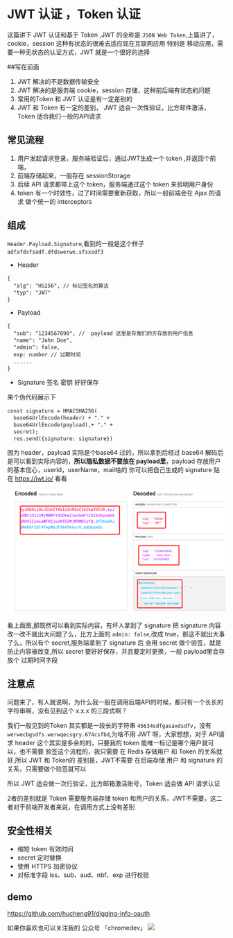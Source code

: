 <!--
 * @Author: hucheng
 * @Date: 2019-09-07 19:47:04
 * @Description: here is des
 -->
# JWT 认证 ，Token 认证

这篇讲下 JWT 认证和基于 Token ,JWT 的全称是 `JSON Web Token`,上篇讲了，cookie，session 这种有状态的很难去适应现在互联网应用
特别是 移动应用，需要一种无状态的认证方式，JWT 就是一个很好的选择

##写在前面
1. JWT 解决的不是数据传输安全
2. JWT 解决的是服务端 cookie，session 存储，这种前后端有状态的问题
3. 常用的Token 和 JWT 认证是有一定差别的
4. JWT 和 Token 有一定的差别， JWT 适合一次性验证，比方邮件激活，Token 适合我们一般的API请求

## 常见流程
1. 用户发起请求登录，服务端验证后，通过JWT生成一个 token ,并返回个前端，
2. 前端存储起来，一般存在 sessionStorage
3. 后续 API 请求都带上这个 token，服务端通过这个 token 来验明用户身份
4. token 有一个时效性，过了时间需要重新获取，所以一般前端会在 Ajax 的请求 做个统一的 interceptors


## 组成
`Header.Payload.Signature`,看到的一般是这个样子 `adfafdsfsadf.dfdswerwe.sfsxsdf3`

- Header
```
{
  "alg": "HS256", // 标记签名的算法
  "typ": "JWT"
}
```
- Payload 

```
{
  "sub": "1234567890", //  payload 这里是存我们的方存放的用户信息
  "name": "John Doe",
  "admin": false,
  exp: number // 过期时间
  ......
}
```
- Signature 签名 
 密钥 好好保存

来个伪代码展示下

```
const signature = HMACSHA256(
  base64UrlEncode(header) + "." +
  base64UrlEncode(payload),+ "." +
  secret);
  res.send({signature: signature})

```
因为 header，payload 实际是个base64 过的，所以拿到后经过 base64 解码后是可以看到实际内容的，**所以隐私数据不要放在 payload里**，payload 存放用户的基本信心，userId，userName，mail啥的
你可以把自己生成的 signature 贴在 https://jwt.io/ 看看

![jwt](../imgs/jwt.png)

看上面图,那既然可以看到实际内容，有坏人拿到了 signature 把 signature 内容改一改不就出大问题了么，比方上面的 `admin: false`,改成 true，那这不就出大事了么，所以有个 secret,服务端拿到了 signature 后 会用 secret 做个验签，就是防止内容被改变,所以 secret 要好好保存，并且要定时更换，一般 payload里会存放个 过期时间字段

## 注意点

问题来了，有人就说啊，为什么我一般在调用后端API的时候，都只有一个长长的字符串啊，没有见到这个 x.x.x 的三段式啊？

我们一般见到的Token 其实都是一段长的字符串 `45634sdfgasaxdsdfv`，没有`werwecbgsdfs.werwqecsgry.674csfbd`,为啥不用 JWT 呀，大家想想，对于 API请求 header 这个其实是多余的的，只要我的 token 能唯一标记是哪个用户就可以，也不需要 验签这个流程的，我只需要 在 Redis 存储用户 和 Token 的关系就好,所以 JWT 和 Token的 差别是，JWT不需要 在后端存储 用户 和 signature 的关系，只需要做个验签就可以

所以 JWT 适合做一次行验证，比方邮箱激活账号，Token 适合做 API 请求认证

2者的差别就是 Token 需要服务端存储 token 和用户的关系，JWT不需要，这二者对于前端开发者来说，在调用方式上没有差别

## 安全性相关

- 缩短 token 有效时间
- secret 定时替换
- 使用 HTTPS 加密协议
- 对标准字段 iss、sub、aud、nbf、exp 进行校验 

## demo
https://github.com/hucheng91/digging-info-oauth

如果你喜欢也可以关注我的 公众号 「chromedev」
![](https://pic4.zhimg.com/80/v2-34ec1fa5dbfc6684ef475fa4265e2cab_hd.jpg)